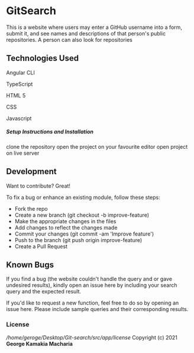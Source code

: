 # GitSearch

This is a website where users may enter a GitHub username into a form, submit it, and see names and descriptions of that person's public repositories. A person can also look for repositories


## Technologies Used

Angular CLI

TypeScript

HTML 5

CSS

Javascript


##### Setup Instructions and Installation

clone the repository
open the project on your favourite editor
open project on live server


## Development

Want to contribute? Great!

To fix a bug or enhance an existing module, follow these steps:
- Fork the repo
- Create a new branch (git checkout -b improve-feature)
- Make the appropriate changes in the files
- Add changes to reflect the changes made
- Commit your changes (git commit -am 'Improve feature')
- Push to the branch (git push origin improve-feature)
- Create a Pull Request


## Known Bugs

If you find a bug (the website couldn't handle the query and or gave undesired results), kindly open an issue here by including your search query and the expected result.

If you'd like to request a new function, feel free to do so by opening an issue here. Please include sample queries and their corresponding results.

### License

*/home/geroge/Desktop/Git-search/src/app/license*
Copyright (c) 2021 **George Kamakia Macharia**

